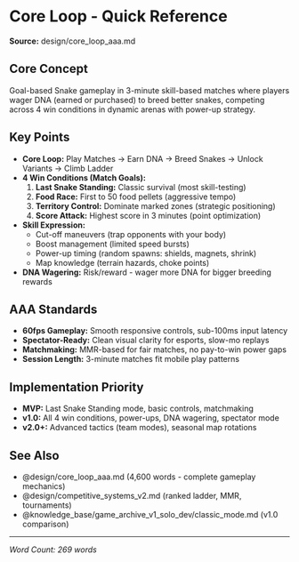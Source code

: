 # Core Loop - Quick Reference

**Source:** design/core_loop_aaa.md

## Core Concept
Goal-based Snake gameplay in 3-minute skill-based matches where players wager DNA (earned or purchased) to breed better snakes, competing across 4 win conditions in dynamic arenas with power-up strategy.

## Key Points
- **Core Loop:** Play Matches → Earn DNA → Breed Snakes → Unlock Variants → Climb Ladder
- **4 Win Conditions (Match Goals):**
  1. **Last Snake Standing:** Classic survival (most skill-testing)
  2. **Food Race:** First to 50 food pellets (aggressive tempo)
  3. **Territory Control:** Dominate marked zones (strategic positioning)
  4. **Score Attack:** Highest score in 3 minutes (point optimization)
- **Skill Expression:**
  - Cut-off maneuvers (trap opponents with your body)
  - Boost management (limited speed bursts)
  - Power-up timing (random spawns: shields, magnets, shrink)
  - Map knowledge (terrain hazards, choke points)
- **DNA Wagering:** Risk/reward - wager more DNA for bigger breeding rewards

## AAA Standards
- **60fps Gameplay:** Smooth responsive controls, sub-100ms input latency
- **Spectator-Ready:** Clean visual clarity for esports, slow-mo replays
- **Matchmaking:** MMR-based for fair matches, no pay-to-win power gaps
- **Session Length:** 3-minute matches fit mobile play patterns

## Implementation Priority
- **MVP:** Last Snake Standing mode, basic controls, matchmaking
- **v1.0:** All 4 win conditions, power-ups, DNA wagering, spectator mode
- **v2.0+:** Advanced tactics (team modes), seasonal map rotations

## See Also
- @design/core_loop_aaa.md (4,600 words - complete gameplay mechanics)
- @design/competitive_systems_v2.md (ranked ladder, MMR, tournaments)
- @knowledge_base/game_archive_v1_solo_dev/classic_mode.md (v1.0 comparison)

---

*Word Count: 269 words*
